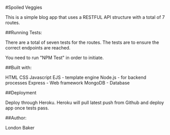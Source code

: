 #Spoiled Veggies

This is a simple blog app that uses a RESTFUL API structure with a total of 7 routes. 

##Running Tests:

There are a total of seven tests for the routes. The tests are to ensure the correct
endpoints are reached. 

You need to run "NPM Test" in order to initiate.

##Built with:

HTML
CSS
Javascript
EJS - template engine
Node.js - for backend processes
Express - Web framework
MongoDB - Database

##Deployment

Deploy through Heroku. Heroku will pull latest push from Github and deploy app
once tests pass. 

##Author:

London Baker